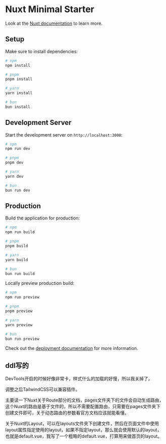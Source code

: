 # Nuxt Minimal Starter

Look at the [Nuxt documentation](https://nuxt.com/docs/getting-started/introduction) to learn more.

## Setup

Make sure to install dependencies:

```bash
# npm
npm install

# pnpm
pnpm install

# yarn
yarn install

# bun
bun install
```

## Development Server

Start the development server on `http://localhost:3000`:

```bash
# npm
npm run dev

# pnpm
pnpm dev

# yarn
yarn dev

# bun
bun run dev
```

## Production

Build the application for production:

```bash
# npm
npm run build

# pnpm
pnpm build

# yarn
yarn build

# bun
bun run build
```

Locally preview production build:

```bash
# npm
npm run preview

# pnpm
pnpm preview

# yarn
yarn preview

# bun
bun run preview
```

Check out the [deployment documentation](https://nuxt.com/docs/getting-started/deployment) for more information.




## ddl写的

DevTools开启的时候好像非常卡，样式什么的加载的好慢，所以我关掉了。

调整之后TailwindCSS可以兼容插件。

主要读一下Nuxt关于Route部分的文档，pages文件夹下的文件会自动生成路由，这个Nuxt的路由是基于文件的，所以不需要配置路由，只需要在pages文件夹下创建文件即可，关于动态路由的参数看官方文档应该就能看懂。

关于Nuxt的Layout，可以在layouts文件夹下创建文件，然后在页面文件中使用layout属性指定使用的layout，如果不指定layout，那么就会使用默认的layout，也就是default.vue，我写了一个粗略的default.vue，打算用来做首页的layout。